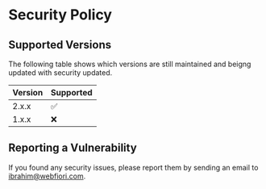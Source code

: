 # Security Policy

## Supported Versions

The following table shows which versions are still maintained and beigng updated with security updated.

| Version | Supported          |
| ------- | ------------------ |
| 2.x.x   | :white_check_mark: |
| 1.x.x   | :x:                |

## Reporting a Vulnerability

If you found any security issues, please report them by sending an email to [ibrahim@webfiori.com](mailto:ibrahim@webfiori.com).


